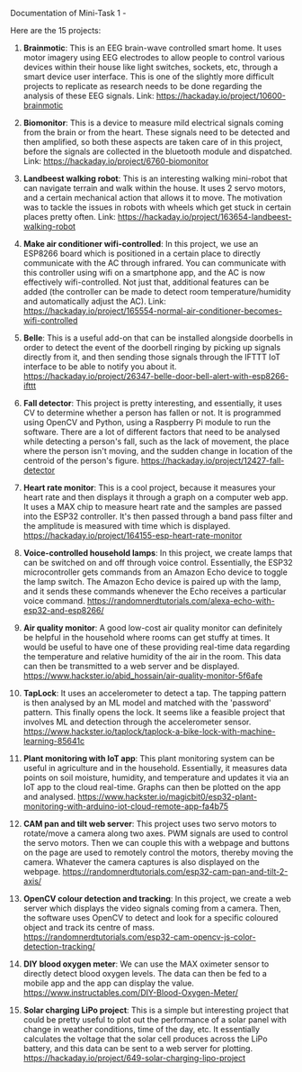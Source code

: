 Documentation of Mini-Task 1 -

Here are the 15 projects:

1. **Brainmotic**: 
This is an EEG brain-wave controlled smart home. It uses motor imagery using EEG electrodes to allow people to control various devices within their house like light switches, sockets, etc, through a smart device user interface. This is one of the slightly more difficult projects to replicate as research needs to be done regarding the analysis of these EEG signals. Link: https://hackaday.io/project/10600-brainmotic

2. **Biomonitor**: 
This is a device to measure mild electrical signals coming from the brain or from the heart. These signals need to be detected and then amplified, so both these aspects are taken care of in this project, before the signals are collected in the bluetooth module and dispatched. Link: https://hackaday.io/project/6760-biomonitor

3. **Landbeest walking robot**: This is an interesting walking mini-robot that can navigate terrain and walk within the house. It uses 2 servo motors, and a certain mechanical action that allows it to move. The motivation was to tackle the issues in robots with wheels which get stuck in certain places pretty often. Link: https://hackaday.io/project/163654-landbeest-walking-robot

4. **Make air conditioner wifi-controlled**: 
In this project, we use an ESP8266 board which is positioned in a certain place to directly communicate with the AC through infrared. You can communicate with this controller using wifi on a smartphone app, and the AC is now effectively wifi-controlled. Not just that, additional features can be added (the controller can be made to detect room temperature/humidity and automatically adjust the AC). Link: https://hackaday.io/project/165554-normal-air-conditioner-becomes-wifi-controlled

5. **Belle**: This is a useful add-on that can be installed alongside doorbells in order to detect the event of the doorbell ringing by picking up signals directly from it, and then sending those signals through the IFTTT IoT interface to be able to notify you about it. https://hackaday.io/project/26347-belle-door-bell-alert-with-esp8266-ifttt

6. **Fall detector**: This project is pretty interesting, and essentially, it uses CV to determine whether a person has fallen or not. It is programmed using OpenCV and Python, using a Raspberry Pi module to run the software. There are a lot of different factors that need to be analysed while detecting a person's fall, such as the lack of movement, the place where the person isn't moving, and the sudden change in location of the centroid of the person's figure.  https://hackaday.io/project/12427-fall-detector

7. **Heart rate monitor**: This is a cool project, because it measures your heart rate and then displays it through a graph on a computer web app. It uses a MAX chip to measure heart rate and the samples are passed into the ESP32 controller. It's then passed through a band pass filter and the amplitude is measured with time which is displayed. https://hackaday.io/project/164155-esp-heart-rate-monitor

8. **Voice-controlled household lamps**: In this project, we create lamps that can be switched on and off through voice control. Essentially, the ESP32 microcontroller gets commands from an Amazon Echo device to toggle the lamp switch. The Amazon Echo device is paired up with the lamp, and it sends these commands whenever the Echo receives a particular voice command.  https://randomnerdtutorials.com/alexa-echo-with-esp32-and-esp8266/

9. **Air quality monitor**: A good low-cost air quality monitor can definitely be helpful in the household where rooms can get stuffy at times. It would be useful to have one of these providing real-time data regarding the temperature and relative humidity of the air in the room. This data can then be transmitted to a web server and be displayed. https://www.hackster.io/abid_hossain/air-quality-monitor-5f6afe

10. **TapLock**: It uses an accelerometer to detect a tap. The tapping pattern is then analysed by an ML model and matched with the 'password' pattern. This finally opens the lock. It seems like a feasible project that involves ML and detection through the accelerometer sensor. https://www.hackster.io/taplock/taplock-a-bike-lock-with-machine-learning-85641c

11. **Plant monitoring with IoT app**: This plant monitoring system can be useful in agriculture and in the household. Essentially, it measures data points on soil moisture, humidity, and temperature and updates it via an IoT app to the cloud real-time. Graphs can then be plotted on the app and analysed. https://www.hackster.io/magicbit0/esp32-plant-monitoring-with-arduino-iot-cloud-remote-app-fa4b75

12. **CAM pan and tilt web server**: This project uses two servo motors to rotate/move a camera along two axes. PWM signals are used to control the servo motors. Then we can couple this with a webpage and buttons on the page are used to remotely control the motors, thereby moving the camera. Whatever the camera captures is also displayed on the webpage. https://randomnerdtutorials.com/esp32-cam-pan-and-tilt-2-axis/

13. **OpenCV colour detection and tracking**: In this project, we create a web server which displays the video signals coming from a camera. Then, the software uses OpenCV to detect and look for a specific coloured object and track its centre of mass. https://randomnerdtutorials.com/esp32-cam-opencv-js-color-detection-tracking/

14. **DIY blood oxygen meter**: We can use the MAX oximeter sensor to directly detect blood oxygen levels. The data can then be fed to a mobile app and the app can display the value. https://www.instructables.com/DIY-Blood-Oxygen-Meter/

15. **Solar charging LiPo project**: This is a simple but interesting project that could be pretty useful to plot out the performance of a solar panel with change in weather conditions, time of the day, etc. It essentially calculates the voltage that the solar cell produces across the LiPo battery, and this data can be sent to a web server for plotting. https://hackaday.io/project/649-solar-charging-lipo-project
